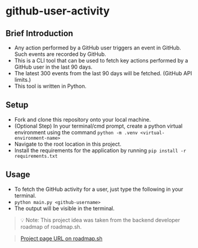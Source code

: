 # github-user-activity

## Brief Introduction
- Any action performed by a GitHub user triggers an event in GitHub. Such events are recorded by GitHub.  
- This is a CLI tool that can be used to fetch key actions performed by a GitHub user in the last 90 days. 
- The latest 300 events from the last 90 days will be fetched. (GitHub API limits.)
- This tool is written in Python. 

## Setup
- Fork and clone this repository onto your local machine. 
- (Optional Step) In your terminal/cmd prompt, create a python virtual environment using the command `python -m .venv <virtual-environment-name>`
- Navigate to the root location in this project. 
- Install the requirements for the application by running `pip install -r requirements.txt`

## Usage 
- To fetch the GitHub activity for a user, just type the following in your terminal.
- `python main.py <github-username>`
- The output will be visible in the terminal.

> :bulb: Note: This project idea was taken from the backend developer roadmap of roadmap.sh.

> [Project page URL on roadmap.sh](https://roadmap.sh/projects/github-user-activity)